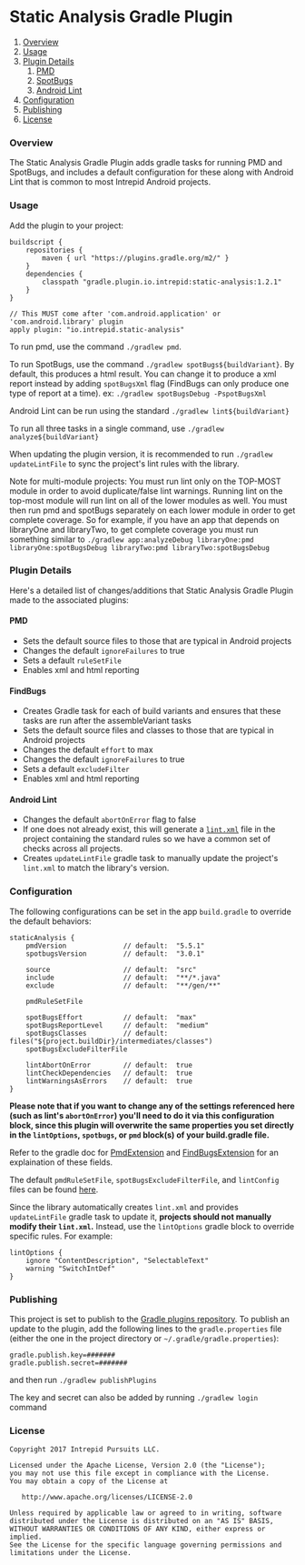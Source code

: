 # Static Analysis Gradle Plugin

1. [Overview](#overview)
1. [Usage](#usage)
1. [Plugin Details](#plugin-details)
    1. [PMD](#pmd)
    1. [SpotBugs](#spotbugs)
    1. [Android Lint](#android-lint)
1. [Configuration](#configuration)
1. [Publishing](#publishing)
1. [License](#license)

### Overview
The Static Analysis Gradle Plugin adds gradle tasks for running PMD and SpotBugs, and includes a default configuration for these along with Android Lint that is common to most Intrepid Android projects.

### Usage
Add the plugin to your project:
```
buildscript {
    repositories {
        maven { url "https://plugins.gradle.org/m2/" }
    }
    dependencies {
        classpath "gradle.plugin.io.intrepid:static-analysis:1.2.1"
    }
}

// This MUST come after 'com.android.application' or 'com.android.library' plugin
apply plugin: "io.intrepid.static-analysis"
```

To run pmd, use the command `./gradlew pmd`.

To run SpotBugs, use the command `./gradlew spotBugs${buildVariant}`. By default, this produces a html result. You can change it to produce a xml report instead by adding `spotBugsXml` flag (FindBugs can only produce one type of report at a time).
ex: `./gradlew spotBugsDebug -PspotBugsXml`

Android Lint can be run using the standard `./gradlew lint${buildVariant}`

To run all three tasks in a single command, use `./gradlew analyze${buildVariant}`

When updating the plugin version, it is recommended to run `./gradlew updateLintFile` to sync the project's lint rules with the library.

Note for multi-module projects: You must run lint only on the TOP-MOST module in order to avoid duplicate/false lint warnings. Running lint on the top-most module will run lint on all of the lower modules as well. You must then run pmd and spotBugs separately on each lower module in order to get complete coverage. So for example, if you have an app that depends on libraryOne and libraryTwo, to get complete coverage you must run something similar to `./gradlew app:analyzeDebug libraryOne:pmd libraryOne:spotBugsDebug libraryTwo:pmd libraryTwo:spotBugsDebug`

### Plugin Details
Here's a detailed list of changes/additions that Static Analysis Gradle Plugin made to the associated plugins:

#### PMD
* Sets the default source files to those that are typical in Android projects
* Changes the default `ignoreFailures` to true
* Sets a default `ruleSetFile`
* Enables xml and html reporting

#### FindBugs
* Creates Gradle task for each of build variants and ensures that these tasks are run after the assembleVariant tasks
* Sets the default source files and classes to those that are typical in Android projects
* Changes the default `effort` to max
* Changes the default `ignoreFailures` to true
* Sets a default `excludeFilter`
* Enables xml and html reporting

#### Android Lint
* Changes the default `abortOnError` flag to false
* If one does not already exist, this will generate a [`lint.xml`](src/main/resources/default-lintConfig.xml) file in the project containing the standard rules so we have a common set of checks across all projects.
* Creates `updateLintFile` gradle task to manually update the project's `lint.xml` to match the library's version.

### Configuration
The following configurations can be set in the app `build.gradle` to override the default behaviors:

```
staticAnalysis {
    pmdVersion              // default:  "5.5.1"
    spotbugsVersion         // default:  "3.0.1"

    source                  // default:  "src"
    include                 // default:  "**/*.java"
    exclude                 // default:  "**/gen/**"

    pmdRuleSetFile

    spotBugsEffort          // default:  "max"
    spotBugsReportLevel     // default:  "medium"
    spotBugsClasses         // default:  files("${project.buildDir}/intermediates/classes")
    spotBugsExcludeFilterFile

    lintAbortOnError        // default:  true
    lintCheckDependencies   // default:  true
    lintWarningsAsErrors    // default:  true
}
```
<b>Please note that if you want to change any of the settings referenced here (such as lint's `abortOnError`) you'll need to do it via this configuration block, since this plugin will overwrite the same properties you set directly in the `lintOptions`, `spotbugs`, or `pmd` block(s) of your build.gradle file.</b>

Refer to the gradle doc for [PmdExtension](https://docs.gradle.org/current/dsl/org.gradle.api.plugins.quality.PmdExtension.html) and [FindBugsExtension](https://docs.gradle.org/current/dsl/org.gradle.api.plugins.quality.FindBugsExtension.html) for an explaination of these fields.

The default `pmdRuleSetFile`, `spotBugsExcludeFilterFile`, and `lintConfig` files can be found [here](src/main/resources).

Since the library automatically creates `lint.xml` and provides `updateLintFile` gradle task to update it, **projects should not manually modify their `lint.xml`.** Instead, use the `lintOptions` gradle block to override specific rules. For example:
```
lintOptions {
    ignore "ContentDescription", "SelectableText"
    warning "SwitchIntDef"
} 
```
### Publishing
This project is set to publish to the [Gradle plugins repository](https://plugins.gradle.org/). To publish an update to the plugin, add the following lines to the `gradle.properties` file (either the one in the project directory or `~/.gradle/gradle.properties`):
```
gradle.publish.key=#######
gradle.publish.secret=#######
```
and then run `./gradlew publishPlugins`

The key and secret can also be added by running `./gradlew login` command

### License
```
Copyright 2017 Intrepid Pursuits LLC.

Licensed under the Apache License, Version 2.0 (the "License");
you may not use this file except in compliance with the License.
You may obtain a copy of the License at

   http://www.apache.org/licenses/LICENSE-2.0

Unless required by applicable law or agreed to in writing, software
distributed under the License is distributed on an "AS IS" BASIS,
WITHOUT WARRANTIES OR CONDITIONS OF ANY KIND, either express or implied.
See the License for the specific language governing permissions and
limitations under the License.
```
